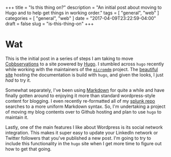 +++
title = "Is this thing on?"
description = "An initial post about moving to Hugo and to help get things in working order."
tags = [ "general", "web" ]
categories = [ "general", "web" ]
date = "2017-04-09T23:22:59-04:00"
draft = false
slug = "is-this-thing-on"
+++

# Wat

This is the initial post in a series of steps I am taking to move [Cobbservations](https://cobbservations.wordpress.com) to a site powered by [Hugo](https://gohugo.io). I stumbled across `hugo` recently while working with the maintainers of the [`micromdm`](https://github.com/micromdm) project. The [beautiful site](https://micromdm.io) hosting the documentation is build with `hugo`, and given the looks, I just _had_ to try it. 

Somewhat separately, I've been using [Markdown](http://www.markdowntutorial.com) for quite a while and have finally gotten around to enjoying it more than standard wordpress-style content for blogging. I even recently re-formatted all of my [splunk repo](https://github.com/loyaltyarm/splunk) searches to a more uniform Markdown syntax. So, I'm undertaking a project of moving my blog contents over to Github hosting and plan to use `hugo` to maintain it.

Lastly, one of the main features I like about Wordpress is its social network integration. This makes it super easy to update your LinkedIn network or Twitter followers that you've published a new post. I'm going to try to include this functionality in the `hugo` site when I get more time to figure out how to get that going.
